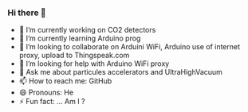 ### Hi there 👋

- 🔭 I’m currently working on CO2 detectors
- 🌱 I’m currently learning Arduino prog
- 👯 I’m looking to collaborate on Arduini WiFi, Arduino use of internet proxy, upload to Thingspeak.com
- 🤔 I’m looking for help with Arduino WiFi proxy
- 💬 Ask me about particules accelerators and UltraHighVacuum
- 📫 How to reach me: GitHub
- 😄 Pronouns: He
- ⚡ Fun fact: ... Am I ?

<!--
**nOfOKUz/nOfOkUz** is a ✨ _special_ ✨ repository because its `README.md` (this file) appears on your GitHub profile.

Here are some ideas to get you started:
-->
